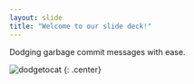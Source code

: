 ```yaml
---
layout: slide
title: "Welcome to our slide deck!"
---
```


Dodging garbage commit messages with ease.

![dodgetocat](https://octodex.github.com/images/dodgetocat_v2.png)
{: .center}

